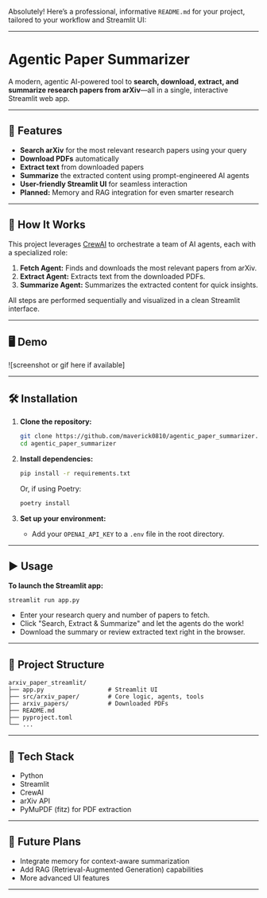 Absolutely! Here’s a professional, informative `README.md` for your project, tailored to your workflow and Streamlit UI:

---

# Agentic Paper Summarizer

A modern, agentic AI-powered tool to **search, download, extract, and summarize research papers from arXiv**—all in a single, interactive Streamlit web app.

---

## 🚀 Features

- **Search arXiv** for the most relevant research papers using your query
- **Download PDFs** automatically
- **Extract text** from downloaded papers
- **Summarize** the extracted content using prompt-engineered AI agents
- **User-friendly Streamlit UI** for seamless interaction
- **Planned:** Memory and RAG integration for even smarter research

---

## 🧠 How It Works

This project leverages [CrewAI](https://github.com/joaomdmoura/crewai) to orchestrate a team of AI agents, each with a specialized role:

1. **Fetch Agent:** Finds and downloads the most relevant papers from arXiv.
2. **Extract Agent:** Extracts text from the downloaded PDFs.
3. **Summarize Agent:** Summarizes the extracted content for quick insights.

All steps are performed sequentially and visualized in a clean Streamlit interface.

---

## 🖥️ Demo

![screenshot or gif here if available]

---

## 🛠️ Installation

1. **Clone the repository:**
   ```bash
   git clone https://github.com/maverick0810/agentic_paper_summarizer.git
   cd agentic_paper_summarizer
   ```

2. **Install dependencies:**
   ```bash
   pip install -r requirements.txt
   ```
   Or, if using Poetry:
   ```bash
   poetry install
   ```

3. **Set up your environment:**
   - Add your `OPENAI_API_KEY` to a `.env` file in the root directory.

---

## ▶️ Usage

**To launch the Streamlit app:**
```bash
streamlit run app.py
```

- Enter your research query and number of papers to fetch.
- Click "Search, Extract & Summarize" and let the agents do the work!
- Download the summary or review extracted text right in the browser.

---

## 📁 Project Structure

```
arxiv_paper_streamlit/
├── app.py                  # Streamlit UI
├── src/arxiv_paper/        # Core logic, agents, tools
├── arxiv_papers/           # Downloaded PDFs
├── README.md
├── pyproject.toml
└── ...
```

---

## 🤖 Tech Stack

- Python
- Streamlit
- CrewAI
- arXiv API
- PyMuPDF (fitz) for PDF extraction

---

## 📝 Future Plans

- Integrate memory for context-aware summarization
- Add RAG (Retrieval-Augmented Generation) capabilities
- More advanced UI features

---

